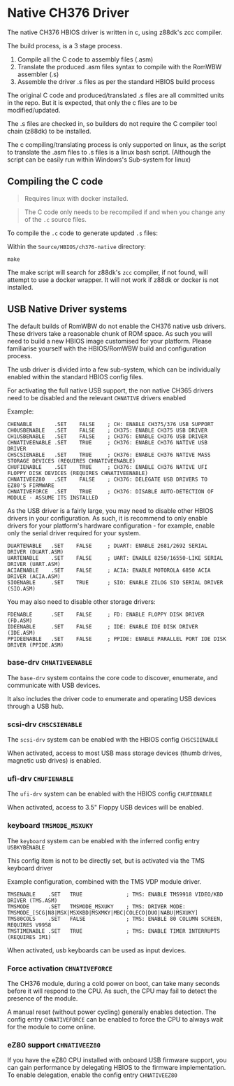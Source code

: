 # Native CH376 Driver

The native CH376 HBIOS driver is written in c, using z88dk's zcc compiler.

The build process, is a 3 stage process.

1. Compile all the C code to assembly files (.asm)
2. Translate the produced .asm files syntax to compile with the RomWBW assembler (.s)
3. Assemble the driver .s files as per the standard HBIOS build process

The original C code and produced/translated .s files are all committed units in the repo. But it is
expected, that only the c files are to be modified/updated.  

The .s files are checked in, so builders do not require the C compiler tool chain (z88dk) to be installed.

The c compiling/translating process is only supported on linux, as the script to translate the .asm files
to .s files is a linux bash script.  (Although the script can be easily run within Windows's Sub-system for linux)

## Compiling the C code

> Requires linux with docker installed.

> The C code only needs to be recompiled if and when you change any of the `.c` source files.

To compile the `.c` code to generate updated `.s` files:

Within the `Source/HBIOS/ch376-native` directory:

```
make
```

The make script will search for z88dk's `zcc` compiler, if not found, will attempt to use a docker wrapper.
It will not work if z88dk or docker is not installed.

## USB Native Driver systems

The default builds of RomWBW do not enable the CH376 native usb drivers.  These drivers take a reasonable chunk of ROM space.  As such you
will need to build a new HBIOS image customised for your platform.  Please familiarise yourself with the HBIOS/RomWBW build and configuration process.

The usb driver is divided into a few sub-system, which can be individually enabled within the standard HBIOS config files.

For activating the full native USB support, the non native CH365 drivers need to be disabled and the relevant `CHNATIVE` drivers enabled

Example:

```
CHENABLE       .SET    FALSE    ; CH: ENABLE CH375/376 USB SUPPORT
CH0USBENABLE   .SET    FALSE    ; CH375: ENABLE CH375 USB DRIVER
CH1USBENABLE   .SET    FALSE    ; CH376: ENABLE CH376 USB DRIVER
CHNATIVEENABLE .SET    TRUE     ; CH376: ENABLE CH376 NATIVE USB DRIVER
CHSCSIENABLE   .SET    TRUE     ; CH376: ENABLE CH376 NATIVE MASS STORAGE DEVICES (REQUIRES CHNATIVEENABLE)
CHUFIENABLE    .SET    TRUE     ; CH376: ENABLE CH376 NATIVE UFI FLOPPY DISK DEVICES (REQUIRES CHNATIVEENABLE)
CHNATIVEEZ80   .SET    FALSE    ; CH376: DELEGATE USB DRIVERS TO EZ80'S FIRMWARE
CHNATIVEFORCE  .SET    TRUE     ; CH376: DISABLE AUTO-DETECTION OF MODULE - ASSUME ITS INSTALLED
```

As the USB driver is a fairly large, you may need to disable other HBIOS drivers in your configuration.  As such, it is
recommend to only enable drivers for your platform's hardware configuration - for example, enable only the serial driver
required for your system.

```
DUARTENABLE   .SET    FALSE     ; DUART: ENABLE 2681/2692 SERIAL DRIVER (DUART.ASM)
UARTENABLE    .SET    FALSE     ; UART: ENABLE 8250/16550-LIKE SERIAL DRIVER (UART.ASM)
ACIAENABLE    .SET    FALSE     ; ACIA: ENABLE MOTOROLA 6850 ACIA DRIVER (ACIA.ASM)
SIOENABLE     .SET    TRUE      ; SIO: ENABLE ZILOG SIO SERIAL DRIVER (SIO.ASM)
```

You may also need to disable other storage drivers:

```
FDENABLE      .SET    FALSE     ; FD: ENABLE FLOPPY DISK DRIVER (FD.ASM)
IDEENABLE     .SET    FALSE     ; IDE: ENABLE IDE DISK DRIVER (IDE.ASM)
PPIDEENABLE   .SET    FALSE     ; PPIDE: ENABLE PARALLEL PORT IDE DISK DRIVER (PPIDE.ASM)
```

### base-drv `CHNATIVEENABLE`

The `base-drv` system contains the core code to discover, enumerate, and communicate with USB devices.

It also includes the driver code to enumerate and operating USB devices through a USB hub.

### scsi-drv `CHSCSIENABLE`

The `scsi-drv` system can be enabled with the HBIOS config `CHSCSIENABLE`

When activated, access to most USB mass storage devices (thumb drives, magnetic usb drives) is enabled.

### ufi-drv `CHUFIENABLE`

The `ufi-drv` system can be enabled with the HBIOS config `CHUFIENABLE`

When activated, access to 3.5" Floppy USB devices will be enabled.

### keyboard `TMSMODE_MSXUKY`

The `keyboard` system can be enabled with the inferred config entry `USBKYBENABLE`

This config item is not to be directly set, but is activated via the TMS keyboard driver

Example configuration, combined with the TMS VDP module driver.

```
TMSENABLE    .SET   TRUE              ; TMS: ENABLE TMS9918 VIDEO/KBD DRIVER (TMS.ASM)
TMSMODE      .SET   TMSMODE_MSXUKY    ; TMS: DRIVER MODE: TMSMODE_[SCG|N8|MSX|MSXKBD|MSXMKY|MBC|COLECO|DUO|NABU|MSXUKY]
TMS80COLS    .SET   FALSE             ; TMS: ENABLE 80 COLUMN SCREEN, REQUIRES V9958
TMSTIMENABLE .SET   TRUE              ; TMS: ENABLE TIMER INTERRUPTS (REQUIRES IM1)
```

When activated, usb keyboards can be used as input devices.

### Force activation `CHNATIVEFORCE`

The CH376 module, during a cold power on boot, can take many seconds before it will
respond to the CPU.  As such, the CPU may fail to detect the presence of the module.

A manual reset (without power cycling) generally enables detection.  The config entry
`CHNATIVEFORCE` can be enabled to force the CPU to always wait for the module to come online.


### eZ80 support `CHNATIVEEZ80`

If you have the eZ80 CPU installed with onboard USB firmware support, you 
can gain performance by delegating HBIOS to the firmware implementation.  To enable
delegation, enable the config entry `CHNATIVEEZ80`

